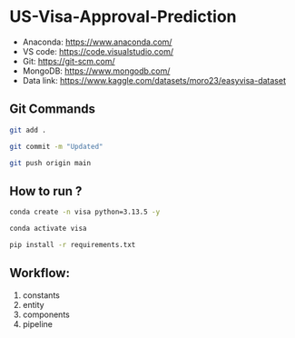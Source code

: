 # US-Visa-Approval-Prediction

- Anaconda: https://www.anaconda.com/
- VS code: https://code.visualstudio.com/
- Git: https://git-scm.com/
- MongoDB: https://www.mongodb.com/
- Data link: https://www.kaggle.com/datasets/moro23/easyvisa-dataset


## Git Commands

``` bash
git add .

git commit -m "Updated"

git push origin main
```

## How to run ?

```bash
conda create -n visa python=3.13.5 -y
```

```bash
conda activate visa
```

```bash
pip install -r requirements.txt
```

## Workflow:

1. constants
2. entity
3. components
4. pipeline
